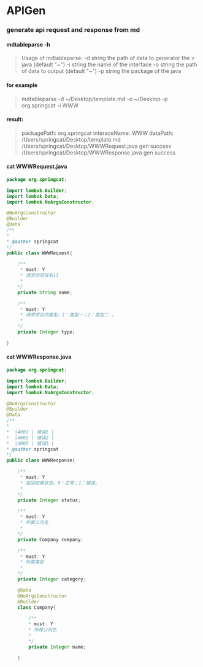 # APIGen
### generate api request and response from md

#### mdtableparse -h
> Usage of mdtableparse:
  -d string
    	the path of data to generator the > java (default "~")
  -i string
    	the name of the interface
  -o string
    	the path of data to output 
 (default "~")
  -p string
    	the package of the java

#### for example
> mdtableparse -d ~/Desktop/template.md -o ~/Desktop -p org.springcat -i WWW

#### result:
> packagePath: org.springcat
> interaceName: WWW
> dataPath: /Users/springcat/Desktop/template.md
> /Users/springcat/Desktop/WWWRequest.java gen success
> /Users/springcat/Desktop/WWWResponse.java gen success

#### cat WWWRequest.java
```Java
package org.springcat;

import lombok.Builder;
import lombok.Data;
import lombok.NoArgsConstructor;

@NoArgsConstructor
@Builder
@Data
/**
*
* @author springcat
*/
public class WWWRequest{

	/**
	 * must: Y
	 * 请求的项目名11
	 *
	*/
	private String name;

	/**
	 * must: Y
	 * 请求项目的类型。1：类型一；2：类型二 。
	 *
	*/
	private Integer type;

}
```

#### cat WWWResponse.java
```Java
package org.springcat;

import lombok.Builder;
import lombok.Data;
import lombok.NoArgsConstructor;

@NoArgsConstructor
@Builder
@Data
/**
*
*  |4001 | 错误1 |
*  |4002 | 错误2 |
*  |4003 | 错误3 |
* @author springcat
*/
public class WWWResponse{

	/**
	 * must: Y
	 * 返回结果状态。0：正常；1：错误。
	 *
	*/
	private Integer status;

	/**
	 * must: Y
	 * 所属公司名
	 *
	*/
	private Company company;

	/**
	 * must: Y
	 * 所属类型
	 *
	*/
	private Integer category;

    @Data
    @NoArgsConstructor
    @Builder
    class Company{

        /**
        * must: Y
        * 所属公司名
        *
        */
        private Integer name;

    }

```


